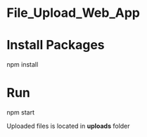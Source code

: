 # File_Upload_Web_App

# Install Packages
npm install

# Run 
npm start

Uploaded files is located in **uploads** folder 
